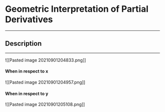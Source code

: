 # Geometric Interpretation of Partial Derivatives
***
## Description
***
![[Pasted image 20210901204833.png]]
#### When in respect to x
![[Pasted image 20210901204957.png]]
#### When in respect to y
![[Pasted image 20210901205108.png]]